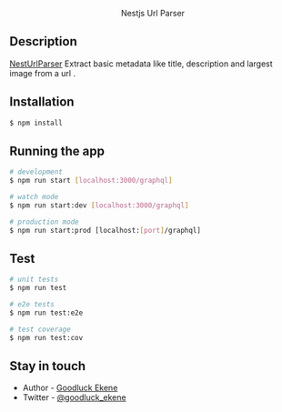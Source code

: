   <p align="center">Nestjs Url Parser</p>

## Description

[NestUrlParser](https://nestjs-url-parser.herokuapp.com/graphql) Extract basic metadata like title, description and largest image from a url
.

## Installation

```bash
$ npm install
```

## Running the app

```bash
# development
$ npm run start [localhost:3000/graphql]

# watch mode
$ npm run start:dev [localhost:3000/graphql]

# production mode
$ npm run start:prod [localhost:[port]/graphql]
```

## Test

```bash
# unit tests
$ npm run test

# e2e tests
$ npm run test:e2e

# test coverage
$ npm run test:cov
```

## Stay in touch

- Author - [Goodluck Ekene](https://github.com/ceeghee)
- Twitter - [@goodluck_ekene](https://twitter.com/goodluck_ekene)
